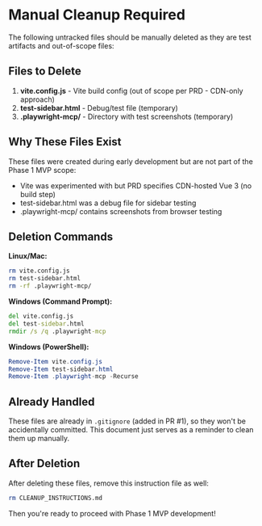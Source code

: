 # Manual Cleanup Required

The following untracked files should be manually deleted as they are test artifacts and out-of-scope files:

## Files to Delete

1. **vite.config.js** - Vite build config (out of scope per PRD - CDN-only approach)
2. **test-sidebar.html** - Debug/test file (temporary)
3. **.playwright-mcp/** - Directory with test screenshots (temporary)

## Why These Files Exist

These files were created during early development but are not part of the Phase 1 MVP scope:
- Vite was experimented with but PRD specifies CDN-hosted Vue 3 (no build step)
- test-sidebar.html was a debug file for sidebar testing
- .playwright-mcp/ contains screenshots from browser testing

## Deletion Commands

**Linux/Mac:**
```bash
rm vite.config.js
rm test-sidebar.html
rm -rf .playwright-mcp/
```

**Windows (Command Prompt):**
```cmd
del vite.config.js
del test-sidebar.html
rmdir /s /q .playwright-mcp
```

**Windows (PowerShell):**
```powershell
Remove-Item vite.config.js
Remove-Item test-sidebar.html
Remove-Item .playwright-mcp -Recurse
```

## Already Handled

These files are already in `.gitignore` (added in PR #1), so they won't be accidentally committed. This document just serves as a reminder to clean them up manually.

## After Deletion

After deleting these files, remove this instruction file as well:
```bash
rm CLEANUP_INSTRUCTIONS.md
```

Then you're ready to proceed with Phase 1 MVP development!
